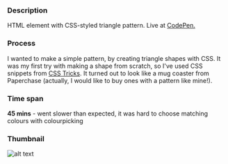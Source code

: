 ### Description
HTML element with CSS-styled triangle pattern. Live at [CodePen.](https://codepen.io/merkund/pen/aMbyRp)

### Process
I wanted to make a simple pattern, by creating triangle shapes with CSS. It was my first try with making a shape from scratch, so I've used CSS snippets from [CSS Tricks](https://css-tricks.com/the-shapes-of-css/). It turned out to look like a mug coaster from Paperchase (actually, I would like to buy ones with a pattern like mine!).

### Time span
**45 mins** - went slower than expected, it was hard to choose matching colours with colourpicking

### Thumbnail
![alt text](https://github.com/ann-dev/codepen-projects/blob/master/c06-triangles/thumbnail.png "Triangle Challenge")
